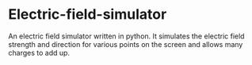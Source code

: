 # Electric-field-simulator
An electric field simulator written in python. It simulates the electric field strength and direction for various points on the screen and allows many charges to add up.

